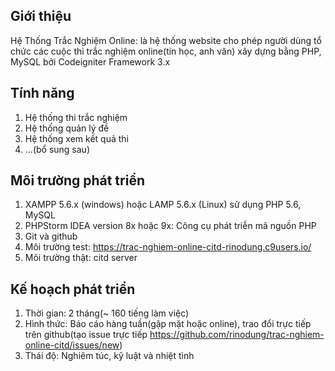 ## Giới thiệu
Hệ Thống Trắc Nghiệm Online: là hệ thống website cho phép người dùng tổ chức các cuộc thi trắc nghiệm online(tin học, anh văn) xây dựng bằng PHP, MySQL bởi Codeigniter Framework 3.x

## Tính năng
1. Hệ thống thi trắc nghiệm
2. Hệ thống quản lý đề
3. Hệ thống xem kết quả thi
4. ...(bổ sung sau)

## Môi trường phát triển
1. XAMPP 5.6.x (windows) hoặc LAMP 5.6.x (Linux) sử dụng PHP 5.6, MySQL
2. PHPStorm  IDEA version 8x hoặc 9x: Công cụ phát triễn mã nguồn PHP
3. Git và github
4. Môi trường test: https://trac-nghiem-online-citd-rinodung.c9users.io/
5. Môi trường thật: citd server

## Kế hoạch phát triển
1. Thời gian: 2 tháng(~ 160 tiếng làm việc)
2. Hình thức: Báo cáo hàng tuần(gặp mặt hoặc online), trao đổi trực tiếp trên github(tạo issue trực tiếp https://github.com/rinodung/trac-nghiem-online-citd/issues/new)
3. Thái độ: Nghiêm túc, kỹ luật và nhiệt tình

